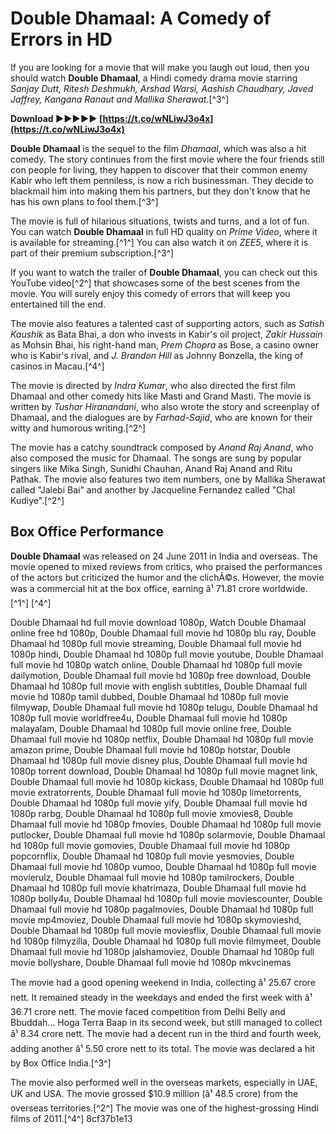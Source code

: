 # Double Dhamaal: A Comedy of Errors in HD
 
If you are looking for a movie that will make you laugh out loud, then you should watch **Double Dhamaal**, a Hindi comedy drama movie starring *Sanjay Dutt, Ritesh Deshmukh, Arshad Warsi, Aashish Chaudhary, Javed Jaffrey, Kangana Ranaut and Mallika Sherawat*.[^3^]
 
**Download ►►►►► [https://t.co/wNLiwJ3o4x](https://t.co/wNLiwJ3o4x)**


 
**Double Dhamaal** is the sequel to the film *Dhamaal*, which was also a hit comedy. The story continues from the first movie where the four friends still con people for living, they happen to discover that their common enemy Kabir who left them penniless, is now a rich businessman. They decide to blackmail him into making them his partners, but they don't know that he has his own plans to fool them.[^3^]
 
The movie is full of hilarious situations, twists and turns, and a lot of fun. You can watch **Double Dhamaal** in full HD quality on *Prime Video*, where it is available for streaming.[^1^] You can also watch it on *ZEE5*, where it is part of their premium subscription.[^3^]
 
If you want to watch the trailer of **Double Dhamaal**, you can check out this YouTube video[^2^] that showcases some of the best scenes from the movie. You will surely enjoy this comedy of errors that will keep you entertained till the end.
  
The movie also features a talented cast of supporting actors, such as *Satish Kaushik* as Bata Bhai, a don who invests in Kabir's oil project, *Zakir Hussain* as Mohsin Bhai, his right-hand man, *Prem Chopra* as Bose, a casino owner who is Kabir's rival, and *J. Brandon Hill* as Johnny Bonzella, the king of casinos in Macau.[^4^]
 
The movie is directed by *Indra Kumar*, who also directed the first film Dhamaal and other comedy hits like Masti and Grand Masti. The movie is written by *Tushar Hiranandani*, who also wrote the story and screenplay of Dhamaal, and the dialogues are by *Farhad-Sajid*, who are known for their witty and humorous writing.[^2^]
 
The movie has a catchy soundtrack composed by *Anand Raj Anand*, who also composed the music for Dhamaal. The songs are sung by popular singers like Mika Singh, Sunidhi Chauhan, Anand Raj Anand and Ritu Pathak. The movie also features two item numbers, one by Mallika Sherawat called "Jalebi Bai" and another by Jacqueline Fernandez called "Chal Kudiye".[^2^]
  
## Box Office Performance
 
**Double Dhamaal** was released on 24 June 2011 in India and overseas. The movie opened to mixed reviews from critics, who praised the performances of the actors but criticized the humor and the clichÃ©s. However, the movie was a commercial hit at the box office, earning â¹ 71.81 crore worldwide.[^1^] [^4^]
 
Double Dhamaal hd full movie download 1080p,  Watch Double Dhamaal online free hd 1080p,  Double Dhamaal full movie hd 1080p blu ray,  Double Dhamaal hd 1080p full movie streaming,  Double Dhamaal full movie hd 1080p hindi,  Double Dhamaal hd 1080p full movie youtube,  Double Dhamaal full movie hd 1080p watch online,  Double Dhamaal hd 1080p full movie dailymotion,  Double Dhamaal full movie hd 1080p free download,  Double Dhamaal hd 1080p full movie with english subtitles,  Double Dhamaal full movie hd 1080p tamil dubbed,  Double Dhamaal hd 1080p full movie filmywap,  Double Dhamaal full movie hd 1080p telugu,  Double Dhamaal hd 1080p full movie worldfree4u,  Double Dhamaal full movie hd 1080p malayalam,  Double Dhamaal hd 1080p full movie online free,  Double Dhamaal full movie hd 1080p netflix,  Double Dhamaal hd 1080p full movie amazon prime,  Double Dhamaal full movie hd 1080p hotstar,  Double Dhamaal hd 1080p full movie disney plus,  Double Dhamaal full movie hd 1080p torrent download,  Double Dhamaal hd 1080p full movie magnet link,  Double Dhamaal full movie hd 1080p kickass,  Double Dhamaal hd 1080p full movie extratorrents,  Double Dhamaal full movie hd 1080p limetorrents,  Double Dhamaal hd 1080p full movie yify,  Double Dhamaal full movie hd 1080p rarbg,  Double Dhamaal hd 1080p full movie xmovies8,  Double Dhamaal full movie hd 1080p fmovies,  Double Dhamaal hd 1080p full movie putlocker,  Double Dhamaal full movie hd 1080p solarmovie,  Double Dhamaal hd 1080p full movie gomovies,  Double Dhamaal full movie hd 1080p popcornflix,  Double Dhamaal hd 1080p full movie yesmovies,  Double Dhamaal full movie hd 1080p vumoo,  Double Dhamaal hd 1080p full movie movierulz,  Double Dhamaal full movie hd 1080p tamilrockers,  Double Dhamaal hd 1080p full movie khatrimaza,  Double Dhamaal full movie hd 1080p bolly4u,  Double Dhamaal hd 1080p full movie moviescounter,  Double Dhamaal full movie hd 1080p pagalmovies,  Double Dhamaal hd 1080p full movie mp4moviez,  Double Dhamaal full movie hd 1080p skymovieshd,  Double Dhamaal hd 1080p full movie moviesflix,  Double Dhamaal full movie hd 1080p filmyzilla,  Double Dhamaal hd 1080p full movie filmymeet,  Double Dhamaal full movie hd 1080p jalshamoviez,  Double Dhamaal hd 1080p full movie bollyshare,  Double Dhamaal full movie hd 1080p mkvcinemas
 
The movie had a good opening weekend in India, collecting â¹ 25.67 crore nett. It remained steady in the weekdays and ended the first week with â¹ 36.71 crore nett. The movie faced competition from Delhi Belly and Bbuddah... Hoga Terra Baap in its second week, but still managed to collect â¹ 8.34 crore nett. The movie had a decent run in the third and fourth week, adding another â¹ 5.50 crore nett to its total. The movie was declared a hit by Box Office India.[^3^]
 
The movie also performed well in the overseas markets, especially in UAE, UK and USA. The movie grossed $10.9 million (â¹ 48.5 crore) from the overseas territories.[^2^] The movie was one of the highest-grossing Hindi films of 2011.[^4^]
 8cf37b1e13
 
